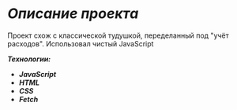# ***Описание проекта***
Проект схож с классической тудушкой, переделанный под "учёт расходов".
Использовал чистый JavaScript

***Технологии:***
+ ***JavaScript*** 
+ ***HTML***
+ ***CSS***
+ ***Fetch***
